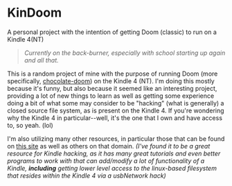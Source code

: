 # KinDoom
A personal project with the intention of getting Doom (classic) to run on a Kindle 4(NT)

> *Currently on the back-burner, especially with school starting up again and all that.*

This is a random project of mine with the purpose of running Doom (more specifically, [chocolate-doom](https://github.com/chocolate-doom/chocolate-doom)) on the Kindle 4 (NT).
I'm doing this mostly because it's funny, but also because it seemed like an interesting project, providing a lot of new things to learn as well as getting some experience doing a bit of what some may consider to be "hacking" (what is generally) a closed source file system, as is present on the Kindle 4.
If you're wondering why the Kindle 4 in particular--well, it's the one that I own and have access to, so yeah. (lol)

I'm also utilizing many other resources, in particular those that can be found on [this site](https://wiki.mobileread.com/wiki/K4_Index#Web_to_Kindle) as well as others on that domain. *(I've found it to be a great resource for Kindle hacking, as it has many great tutorials and even better programs to work with that can add/modify a lot of functionality of a Kindle, **including** getting lower level access to the linux-based filesystem that resides within the Kindle 4 via a usbNetwork hack)*
